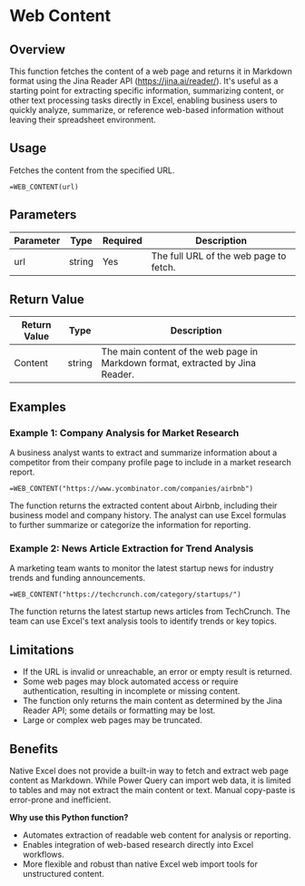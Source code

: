 # Web Content

## Overview

This function fetches the content of a web page and returns it in Markdown format using the Jina Reader API (https://jina.ai/reader/). It's useful as a starting point for extracting specific information, summarizing content, or other text processing tasks directly in Excel, enabling business users to quickly analyze, summarize, or reference web-based information without leaving their spreadsheet environment.

## Usage

Fetches the content from the specified URL.

```excel
=WEB_CONTENT(url)
```

## Parameters

| Parameter | Type   | Required | Description                                  |
|-----------|--------|----------|----------------------------------------------|
| url       | string | Yes      | The full URL of the web page to fetch.       |

## Return Value

| Return Value | Type   | Description                                                                    |
|--------------|--------|--------------------------------------------------------------------------------|
| Content      | string | The main content of the web page in Markdown format, extracted by Jina Reader.   |

## Examples

### Example 1: Company Analysis for Market Research

A business analyst wants to extract and summarize information about a competitor from their company profile page to include in a market research report.

```excel
=WEB_CONTENT("https://www.ycombinator.com/companies/airbnb")
```
The function returns the extracted content about Airbnb, including their business model and company history. The analyst can use Excel formulas to further summarize or categorize the information for reporting.

### Example 2: News Article Extraction for Trend Analysis

A marketing team wants to monitor the latest startup news for industry trends and funding announcements.

```excel
=WEB_CONTENT("https://techcrunch.com/category/startups/")
```
The function returns the latest startup news articles from TechCrunch. The team can use Excel's text analysis tools to identify trends or key topics.

## Limitations
- If the URL is invalid or unreachable, an error or empty result is returned.
- Some web pages may block automated access or require authentication, resulting in incomplete or missing content.
- The function only returns the main content as determined by the Jina Reader API; some details or formatting may be lost.
- Large or complex web pages may be truncated.

## Benefits
Native Excel does not provide a built-in way to fetch and extract web page content as Markdown. While Power Query can import web data, it is limited to tables and may not extract the main content or text. Manual copy-paste is error-prone and inefficient.

**Why use this Python function?**
- Automates extraction of readable web content for analysis or reporting.
- Enables integration of web-based research directly into Excel workflows.
- More flexible and robust than native Excel web import tools for unstructured content.
